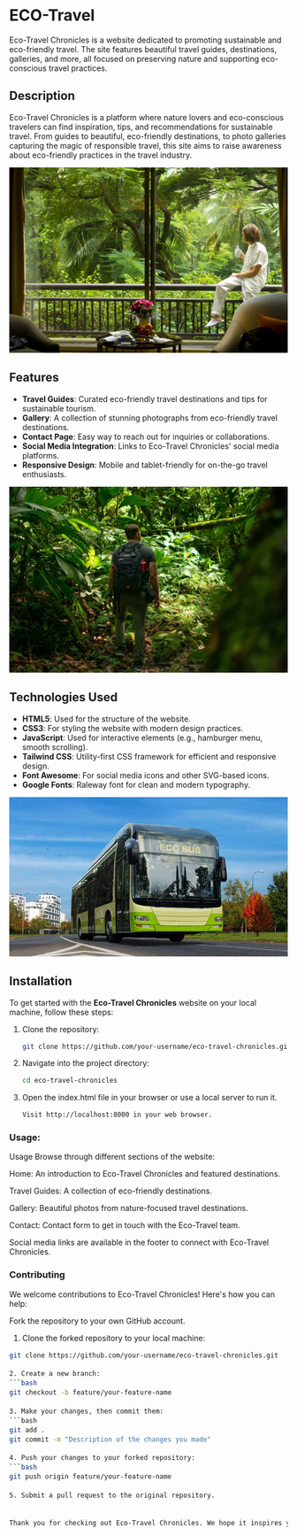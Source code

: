 # ECO-Travel

Eco-Travel Chronicles is a website dedicated to promoting sustainable and eco-friendly travel. The site features beautiful travel guides, destinations, galleries, and more, all focused on preserving nature and supporting eco-conscious travel practices.


## Description

Eco-Travel Chronicles is a platform where nature lovers and eco-conscious travelers can find inspiration, tips, and recommendations for sustainable travel. From guides to beautiful, eco-friendly destinations, to photo galleries capturing the magic of responsible travel, this site aims to raise awareness about eco-friendly practices in the travel industry.

![Eco-Travel Image](images/green2.jpg)  <!-- Add image here from images folder -->

## Features

- **Travel Guides**: Curated eco-friendly travel destinations and tips for sustainable tourism.
- **Gallery**: A collection of stunning photographs from eco-friendly travel destinations.
- **Contact Page**: Easy way to reach out for inquiries or collaborations.
- **Social Media Integration**: Links to Eco-Travel Chronicles' social media platforms.
- **Responsive Design**: Mobile and tablet-friendly for on-the-go travel enthusiasts.
  
![Travel Guides](images/mountain2.jpg)  <!-- Add image here from images folder -->

## Technologies Used

- **HTML5**: Used for the structure of the website.
- **CSS3**: For styling the website with modern design practices.
- **JavaScript**: Used for interactive elements (e.g., hamburger menu, smooth scrolling).
- **Tailwind CSS**: Utility-first CSS framework for efficient and responsive design.
- **Font Awesome**: For social media icons and other SVG-based icons.
- **Google Fonts**: Raleway font for clean and modern typography.

![Technologies Used](images/bus.jpg)  <!-- Add image here from images folder -->

## Installation

To get started with the **Eco-Travel Chronicles** website on your local machine, follow these steps:

1. Clone the repository:
   ```bash
   git clone https://github.com/your-username/eco-travel-chronicles.git

2. Navigate into the project directory:
     ```bash
   cd eco-travel-chronicles
3. Open the index.html file in your browser or use a local server to run it.
     ```bash
   Visit http://localhost:8000 in your web browser.

  
### Usage:

Usage
Browse through different sections of the website:

Home: An introduction to Eco-Travel Chronicles and featured destinations.

Travel Guides: A collection of eco-friendly destinations.

Gallery: Beautiful photos from nature-focused travel destinations.

Contact: Contact form to get in touch with the Eco-Travel team.

Social media links are available in the footer to connect with Eco-Travel Chronicles.

### Contributing
We welcome contributions to Eco-Travel Chronicles! Here's how you can help:

Fork the repository to your own GitHub account.

1. Clone the forked repository to your local machine:
 ```bash
git clone https://github.com/your-username/eco-travel-chronicles.git

2. Create a new branch:
 ```bash
git checkout -b feature/your-feature-name

3. Make your changes, then commit them:
 ```bash
git add .
git commit -m "Description of the changes you made"

4. Push your changes to your forked repository:
 ```bash
git push origin feature/your-feature-name

5. Submit a pull request to the original repository.


Thank you for checking out Eco-Travel Chronicles. We hope it inspires you to explore the world responsibly and with a sustainable mindset!


